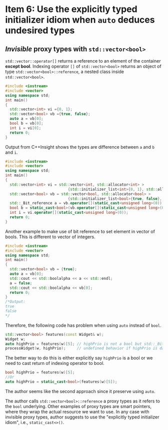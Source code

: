# Item 6: Use the explicitly typed initializer idiom when `auto` deduces undesired types

## *Invisible* proxy types with `std::vector<bool>`
`std::vector::operator[]` returns a reference to an element of the container **except bool**. 
Indexing operator `[]` of `std::vector<bool>` returns an object of type `std::vector<bool>::reference`, a nested class inside `std::vector<bool>`.

```c++
#include <iostream>
#include <vector>
using namespace std;
int main()
{
  std::vector<int> vi ={0, 1};
  std::vector<bool> vb ={true, false};
  auto a = vb[0];
  bool b = vb[0];
  int i = vi[0];
  return 0;
}
```
Output from C++Insight shows the types are difference between `a` and `b` and `i`.
```c++
#include <iostream>
#include <vector>
using namespace std;
int main()
{
  std::vector<int> vi = std::vector<int, std::allocator<int> >
                            {std::initializer_list<int>{0, 1}, std::allocator<int>()};
  std::vector<bool> vb = std::vector<bool, std::allocator<bool> >
                            {std::initializer_list<bool>{true, false}, std::allocator<bool>()};
  std::_Bit_reference a = vb.operator[](static_cast<unsigned long>(0));
  bool b = static_cast<bool>(vb.operator[](static_cast<unsigned long>(0)).operator bool());
  int i = vi.operator[](static_cast<unsigned long>(0));
  return 0;
}
```
Another example to make use of bit reference to set element in vector of bools. This is different to vector of integers.
```c++
#include <iostream>
#include <vector>
using namespace std;
int main()
{
  std::vector<bool> vb = {true};   
  auto a = vb[0];
  std::cout << std::boolalpha << a << std::endl;
  a = false;  
  std::cout << std::boolalpha << vb[0];
  return 0;
}
/*Output:
true
false
*/
```
Therefore, the following code has problem when using `auto` instead of `bool`.
```c++
std::vector<bool> features(const Widget& w);
Widget w;
auto highPrio = features(w)[5]; // highPrio is not a bool but std::_Bit_reference 
processWidget(w, highPrio);     // undefined behavior if highPrio is dangling.
```
The better way to do this is either explicitly say `highPrio` is a bool or we need to cast return of indexing operator to bool.
```c++
bool highPrio = features(w)[5];
//Or
auto highPrio = static_cast<bool>(features(w)[5]);
```
The author seems like the second approach since it preserve using `auto`.

The author calls `std::vector<bool>::reference` a proxy types as it refers to the `bool` underlying. Other examples of proxy types are smart pointers, where they wrap the actual resource we want to use.
In any case with invisible proxy types, author suggests to use the "explicitly typed initializer idiom", i.e., `static_cast<>()`.





